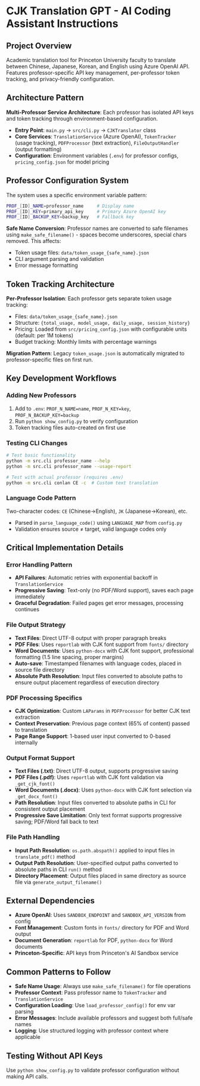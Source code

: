 # CJK Translation GPT - AI Coding Assistant Instructions

## Project Overview
Academic translation tool for Princeton University faculty to translate between Chinese, Japanese, Korean, and English using Azure OpenAI API. Features professor-specific API key management, per-professor token tracking, and privacy-friendly configuration.

## Architecture Pattern
**Multi-Professor Service Architecture**: Each professor has isolated API keys and token tracking through environment-based configuration.

- **Entry Point**: `main.py` → `src/cli.py` → `CJKTranslator` class
- **Core Services**: `TranslationService` (Azure OpenAI), `TokenTracker` (usage tracking), `PDFProcessor` (text extraction), `FileOutputHandler` (output formatting)
- **Configuration**: Environment variables (`.env`) for professor configs, `pricing_config.json` for model pricing

## Professor Configuration System
The system uses a specific environment variable pattern:
```bash
PROF_[ID]_NAME=professor_name     # Display name
PROF_[ID]_KEY=primary_api_key     # Primary Azure OpenAI key
PROF_[ID]_BACKUP_KEY=backup_key   # Fallback key
```

**Safe Name Conversion**: Professor names are converted to safe filenames using `make_safe_filename()` - spaces become underscores, special chars removed. This affects:
- Token usage files: `data/token_usage_{safe_name}.json`
- CLI argument parsing and validation
- Error message formatting

## Token Tracking Architecture
**Per-Professor Isolation**: Each professor gets separate token usage tracking:
- Files: `data/token_usage_{safe_name}.json`
- Structure: `{total_usage, model_usage, daily_usage, session_history}`
- Pricing: Loaded from `src/pricing_config.json` with configurable units (default: per 1M tokens)
- Budget tracking: Monthly limits with percentage warnings

**Migration Pattern**: Legacy `token_usage.json` is automatically migrated to professor-specific files on first run.

## Key Development Workflows

### Adding New Professors
1. Add to `.env`: `PROF_N_NAME=name`, `PROF_N_KEY=key`, `PROF_N_BACKUP_KEY=backup`
2. Run `python show_config.py` to verify configuration
3. Token tracking files auto-created on first use

### Testing CLI Changes
```bash
# Test basic functionality
python -m src.cli professor_name --help
python -m src.cli professor_name --usage-report

# Test with actual professor (requires .env)
python -m src.cli conlan CE -c  # Custom text translation
```

### Language Code Pattern
Two-character codes: `CE` (Chinese→English), `JK` (Japanese→Korean), etc.
- Parsed in `parse_language_code()` using `LANGUAGE_MAP` from `config.py`
- Validation ensures source ≠ target, valid language codes only

## Critical Implementation Details

### Error Handling Pattern
- **API Failures**: Automatic retries with exponential backoff in `TranslationService`
- **Progressive Saving**: Text-only (no PDF/Word support), saves each page immediately
- **Graceful Degradation**: Failed pages get error messages, processing continues

### File Output Strategy
- **Text Files**: Direct UTF-8 output with proper paragraph breaks
- **PDF Files**: Uses `reportlab` with CJK font support from `fonts/` directory
- **Word Documents**: Uses `python-docx` with CJK font support, professional formatting (1.5 line spacing, proper margins)
- **Auto-save**: Timestamped filenames with language codes, placed in source file directory
- **Absolute Path Resolution**: Input files converted to absolute paths to ensure output placement regardless of execution directory

### PDF Processing Specifics
- **CJK Optimization**: Custom `LAParams` in `PDFProcessor` for better CJK text extraction
- **Context Preservation**: Previous page context (65% of content) passed to translation
- **Page Range Support**: 1-based user input converted to 0-based internally

### Output Format Support
- **Text Files (.txt)**: Direct UTF-8 output, supports progressive saving
- **PDF Files (.pdf)**: Uses `reportlab` with CJK font validation via `_get_cjk_font()`
- **Word Documents (.docx)**: Uses `python-docx` with CJK font selection via `_get_docx_font()`
- **Path Resolution**: Input files converted to absolute paths in CLI for consistent output placement
- **Progressive Save Limitation**: Only text format supports progressive saving; PDF/Word fall back to text

### File Path Handling
- **Input Path Resolution**: `os.path.abspath()` applied to input files in `translate_pdf()` method
- **Output Path Resolution**: User-specified output paths converted to absolute paths in CLI `run()` method
- **Directory Placement**: Output files placed in same directory as source file via `generate_output_filename()`

## External Dependencies
- **Azure OpenAI**: Uses `SANDBOX_ENDPOINT` and `SANDBOX_API_VERSION` from config
- **Font Management**: Custom fonts in `fonts/` directory for PDF and Word output
- **Document Generation**: `reportlab` for PDF, `python-docx` for Word documents
- **Princeton-Specific**: API keys from Princeton's AI Sandbox service

## Common Patterns to Follow
- **Safe Name Usage**: Always use `make_safe_filename()` for file operations
- **Professor Context**: Pass professor name to `TokenTracker` and `TranslationService`
- **Configuration Loading**: Use `load_professor_config()` for env var parsing
- **Error Messages**: Include available professors and suggest both full/safe names
- **Logging**: Use structured logging with professor context where applicable

## Testing Without API Keys
Use `python show_config.py` to validate professor configuration without making API calls.

